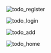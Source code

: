 ![todo_register](https://user-images.githubusercontent.com/44610432/136525432-1ee5acbd-3fe2-48a2-84bd-31dcd356fb91.png)

![todo_login](https://user-images.githubusercontent.com/44610432/136525493-edc2c963-9474-4ae2-ad74-78e76deeb694.png)

![todo_add](https://user-images.githubusercontent.com/44610432/136525542-c2e0c3d4-b6bd-4392-8ca1-b2d73447d0b8.png)

![todo_home](https://user-images.githubusercontent.com/44610432/136525554-ba64d1e4-9a7f-4be7-b42c-737e9322f198.png)
